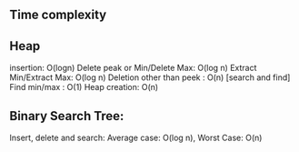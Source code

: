 
## Time complexity

## Heap
insertion: O(logn)
Delete peak or Min/Delete Max: O(log n)
Extract Min/Extract Max: O(log n)
Deletion other than peek : O(n) [search and find]
Find min/max : O(1)
Heap creation: O(n)

## Binary Search Tree:
Insert, delete and search: Average case: O(log n), Worst Case: O(n)